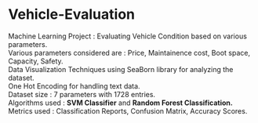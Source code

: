 # Vehicle-Evaluation

Machine Learning Project : Evaluating Vehicle Condition based on various parameters.<br/>
Various parameters considered are : Price, Maintainence cost, Boot space, Capacity, Safety.<br/>
Data Visualization Techniques using SeaBorn library for analyzing the dataset.<br/>
One Hot Encoding for handling text data.<br/>
Dataset size : 7 parameters with 1728 entries.<br/>
Algorithms used : <b> SVM Classifier</b> and <b>Random Forest Classification.</b></br>
Metrics used : Classification Reports, Confusion Matrix, Accuracy Scores.<br/>

